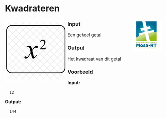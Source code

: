 <h1>Kwadrateren</h1> 
<img src="media/Mosa-rt.jpg" alt="logo" width="100" height="100" style="float:right">


<img src="media/x-square-827408.png" alt="kwadraat" width="200" height="200" style="float:left">                         


### Input

Een geheel getal

### Output

Het kwadraat van dit getal

### Voorbeeld


**Input:**

      12

**Output:**

      144
      

